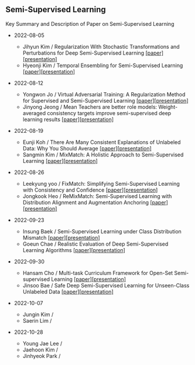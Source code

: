 ## Semi-Supervised Learning
Key Summary and Description of Paper on Semi-Supervised Learning

* 2022-08-05
  * Jihyun Kim / Regularization With Stochastic Transformations and Perturbations for Deep Semi-Supervised Learning [[paper]](https://proceedings.neurips.cc/paper/2016/hash/30ef30b64204a3088a26bc2e6ecf7602-Abstract.html)[[presentation]](https://github.com/dudwojae/NeverMind_DMQA/blob/main/Semi-Supervised%20Learning/20220805/%5B20220805%5DRegularization_With_Stochastic_Transformations_and_Perturbations_for_Deep_Semi_Supervised_Learning%20(NeurIPS%202016).pdf)
  * Hyeonji Kim / Temporal Ensembling for Semi-Supervised Learning [[paper]](https://arxiv.org/abs/1610.02242)[[presentation]](https://github.com/dudwojae/NeverMind_DMQA/blob/main/Semi-Supervised%20Learning/20220805/%5B20220805%5DTemporal%20Ensembling%20for%20Semi-Supervised%20Learning%20(ICLR%202017).pdf)
  
* 2022-08-12
  * Yongwon Jo / Virtual Adversarial Training: A Regularization Method for Supervised and Semi-Supervised Learning [[paper]](https://ieeexplore.ieee.org/abstract/document/8417973)[[presentation]](https://github.com/dudwojae/NeverMind_DMQA/blob/main/Semi-Supervised%20Learning/20220812/%5B20220812%5DVirtual%20Adversarial%20Training.pdf)
  * Jinyong Jeong / Mean Teachers are better role models: Weight-averaged consistency targets improve semi-supervised deep learning results [[paper]](https://proceedings.neurips.cc/paper/2017/hash/68053af2923e00204c3ca7c6a3150cf7-Abstract.html)[[presentation]](https://github.com/dudwojae/NeverMind_DMQA/blob/main/Semi-Supervised%20Learning/20220812/%5B20220812%5DMean%20teachers%20are%20better%20role%20models%20-%20Weight-averaged%20consistency%20targets%20improve%20semi-supervised%20deep%20learning%20results%20(NeurIPS%202017).pdf)

* 2022-08-19
  * Eunji Koh / There Are Many Consistent Explanations of Unlabeled Data: Why You Should Average [[paper]](https://arxiv.org/abs/1806.05594)[[presentation]](https://github.com/dudwojae/NeverMind_DMQA/blob/main/Semi-Supervised%20Learning/20220819/%5B20220819%5D%20There%20Are%20Many%20Consistent%20Explanations%20of%20Unlabeled%20Data_%20Why%20You%20Should%20Average.pdf)
  * Sangmin Kim / MixMatch: A Holistic Approach to Semi-Supervised Learning [[paper]](https://proceedings.neurips.cc/paper/2019/hash/1cd138d0499a68f4bb72bee04bbec2d7-Abstract.html)[[presentation]](https://github.com/dudwojae/NeverMind_DMQA/blob/main/Semi-Supervised%20Learning/20220819/%5B20220819%5D%20MixMatch-A%20Holistic%20Approach%20to%20Semi-Supervised%20Learning.pdf)

* 2022-08-26
  * Leekyung yoo / FixMatch: Simplifying Semi-Supervised Learning with Consistency and Confidence [[paper]](https://proceedings.neurips.cc/paper/2020/hash/06964dce9addb1c5cb5d6e3d9838f733-Abstract.html)[[presentation]](https://github.com/dudwojae/NeverMind_DMQA/blob/main/Semi-Supervised%20Learning/20220826/%5B20220826%5D%20FixMatch-Simplifying%20Semi-Supervised%20Learning%20with%20Consistency%20and%20Confidence.pdf)
  * Jongkook Heo / ReMixMatch: Semi-Supervised Learning with Distribution Alignment and Augmentation Anchoring [[paper]](https://arxiv.org/abs/1911.09785)[[presentation]](https://github.com/dudwojae/NeverMind_DMQA/blob/main/Semi-Supervised%20Learning/20220826/%5B20220826%5DReMixMatch-Semi%20Supervised%20Learning%20with%20Distribution%20Alignment%20and%20Augmentation%20Anchoring.pdf)

* 2022-09-23
  * Insung Baek / Semi-Supervised Learning under Class Distribution Mismatch [[paper]](https://ojs.aaai.org/index.php/AAAI/article/view/5763)[[presentation]](https://github.com/dudwojae/NeverMind_DMQA/blob/main/Semi-Supervised%20Learning/20220923/%5B20220923%5DSemi-supervised%20learning%20under%20class%20distribution%20mismatch.pdf)
  * Goeun Chae / Realistic Evaluation of Deep Semi-Supervised Learning Algorithms [[paper]](https://proceedings.neurips.cc/paper/2018/hash/c1fea270c48e8079d8ddf7d06d26ab52-Abstract.html)[[presentation]](https://github.com/dudwojae/NeverMind_DMQA/blob/main/Semi-Supervised%20Learning/20220923/%5B20220923%5DRealistic%20Evaluation%20of%20Deep%20Semi-Supervised%20Learning%20Algorithms.pdf)
  
* 2022-09-30
  * Hansam Cho / Multi-task Curriculum Framework for Open-Set Semi-supervised Learning [[paper]](https://link.springer.com/chapter/10.1007/978-3-030-58610-2_26)[[presentation]](https://github.com/dudwojae/NeverMind_DMQA/blob/main/Semi-Supervised%20Learning/20220930/%5B20220930%5DMulti-Task%20Curriculum%20Framework%20for%20Open-Set%20Semi-Supervised%20Learning.pdf)
  * Jinsoo Bae / Safe Deep Semi-Supervised Learning for Unseen-Class Unlabeled Data [[paper]](https://proceedings.mlr.press/v119/guo20i.html)[[presentation]](https://github.com/dudwojae/NeverMind_DMQA/blob/main/Semi-Supervised%20Learning/20220930/%5B20220930%5DSafe%20Deep%20Semi-Supervised%20Learning%20for%20Unseen-Class%20Unlabeled%20Data.pdf)

* 2022-10-07
  * Jungin Kim / 
  * Saerin Lim / 
  
* 2022-10-28
  * Young Jae Lee /
  * Jaehoon Kim / 
  * Jinhyeok Park /
